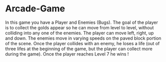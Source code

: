 # Arcade-Game
In this game you have a Player and Enemies (Bugs). The goal of the player is to collect the golds appear so he can move from level to level, without colliding into any one of the enemies. The player can move left, right, up and down. The enemies move in varying speeds on the paved block portion of the scene. Once the player collides with an enemy, he loses a life (out of three lifes at the beginning of the game, but the player can collect more during the game). Once the player reaches Level 7 he wins !
